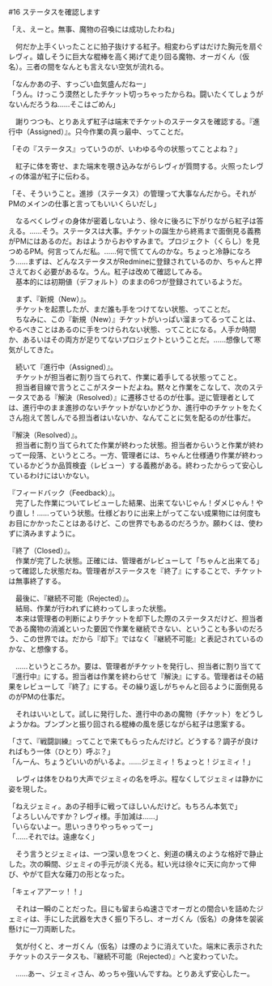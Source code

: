 #16 ステータスを確認します

「え、えーと。無事、魔物の召喚には成功したわね」

　何だか上手くいったことに拍子抜けする紅子。相変わらずはだけた胸元を扇ぐレヴィ。嬉しそうに巨大な棍棒を高く掲げて走り回る魔物、オーガくん（仮名）。三者の間をなんとも言えない空気が流れる。

「なんかあの子、すっごい血気盛んだねー」  
「うん。けっこう漠然としたチケット切っちゃったからね。闘いたくてしょうがないんだろうね……そこはごめん」

　謝りつつも、とりあえず紅子は端末でチケットのステータスを確認する。『進行中（Assigned）』。只今作業の真っ最中、ってことだ。

「その『ステータス』っていうのが、いわゆる今の状態ってことよね？」

　紅子に体を寄せ、また端末を覗き込みながらレヴィが質問する。火照ったレヴィの体温が紅子に伝わる。

「そ、そういうこと。進捗（ステータス）の管理って大事なんだから。それがPMのメインの仕事と言ってもいいくらいだし」

　なるべくレヴィの身体が密着しないよう、徐々に後ろに下がりながら紅子は答える。……そう。ステータスは大事。チケットの誕生から終焉まで面倒見る義務がPMにはあるのだ。おはようからおやすみまで。プロジェクト（くらし）を見つめるPM。何言ってんだ私。……何で慌ててんのかな。ちょっと冷静になろう……まずは、どんなステータスがRedmineに登録されているのか、ちゃんと押さえておく必要があるな。うん。紅子は改めて確認してみる。  
　基本的には初期値（デフォルト）のままの6つが登録されているようだ。


　まず、『新規（New）』。  
　チケットを起票したが、まだ誰も手をつけてない状態、ってことだ。  
　ちなみに、この『新規（New）』チケットがいっぱい溜まってるってことは、やるべきことはあるのに手をつけられない状態、ってことになる。人手か時間か、あるいはその両方が足りてないプロジェクトということだ。……想像して寒気がしてきた。

　続いて『進行中（Assigned）』。  
　チケットが担当者に割り当てられて、作業に着手してる状態ってこと。  
　担当者目線で言うとここがスタートだよね。黙々と作業をこなして、次のステータスである『解決（Resolved）』に遷移させるのが仕事。逆に管理者としては、進行中のまま進捗のないチケットがないかどうか、進行中のチケットをたくさん抱えて苦しんでる担当者はいないか、なんてことに気を配るのが仕事だ。

『解決（Resolved）』。  
　担当者に割り当てられてた作業が終わった状態。担当者からいうと作業が終わって一段落、というところ。一方、管理者には、ちゃんと仕様通り作業が終わっているかどうか品質検査（レビュー）する義務がある。終わったからって安心しているわけにはいかない。

『フィードバック（Feedback）』。  
　完了した作業についてレビューした結果、出来てないじゃん！ダメじゃん！やり直し！……っていう状態。仕様どおりに出来上がってこない成果物には何度もお目にかかったことはあるけど、この世界でもあるのだろうか。願わくは、使わずに済みますように。

『終了（Closed）』。  
　作業が完了した状態。正確には、管理者がレビューして「ちゃんと出来てる」って確認した状態だね。管理者がステータスを『終了』にすることで、チケットは無事終了する。

　最後に、『継続不可能（Rejected）』。  
　結局、作業が行われずに終わってしまった状態。  
　本来は管理者の判断によりチケットを却下した際のステータスだけど、担当者である魔物の消滅といった要因で作業を継続できない、ということも多いのだろう、この世界では。だから『却下』ではなく『継続不可能』と表記されているのかな、と想像する。


　……というところか。要は、管理者がチケットを発行し、担当者に割り当てて『進行中』にする。担当者は作業を終わらせて『解決』にする。管理者はその結果をレビューして『終了』にする。その繰り返しがちゃんと回るように面倒見るのがPMの仕事だ。

　それはいいとして。試しに発行した、進行中のあの魔物（チケット）をどうしようかね。ブンブンと振り回される棍棒の風を感じながら紅子は思案する。

「さて、『戦闘訓練』ってことで来てもらったんだけど。どうする？調子が良ければもう一体（ひとり）呼ぶ？」  
「んーん、ちょうどいいのがいるよ。……ジェミィ！ちょっと！ジェミィ！」

　レヴィは体をひねり大声でジェミィの名を呼ぶ。程なくしてジェミィは静かに姿を現した。

「ねえジェミィ。あの子相手に戦ってほしいんだけど。もちろん本気で」  
「よろしいんですか？レヴィ様。手加減は……」  
「いらないよー。思いっきりやっちゃってー」  
「……それでは。遠慮なく」

　そう言うとジェミィは、一つ深い息をつくと、剣道の構えのような格好で静止した。次の瞬間、ジェミィの手元が淡く光る。紅い光は徐々に天に向かって伸び、やがて巨大な薙刀の形となった。

「キェィアアーッ！！」

　それは一瞬のことだった。目にも留まらぬ速さでオーガとの間合いを詰めたジェミィは、手にした武器を大きく振り下ろし、オーガくん（仮名）の身体を袈裟懸けに一刀両断した。

　気が付くと、オーガくん（仮名）は煙のように消えていた。端末に表示されたチケットのステータスも、『継続不可能（Rejected）』へと変わっていた。

　……あー、ジェミィさん、めっちゃ強いんですね。とりあえず安心したー。